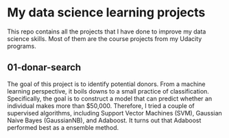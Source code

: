 # My data science learning projects

This repo contains all the projects that I have done to improve my data science skills. Most of them are the course projects from my Udacity programs.

## 01-donar-search
The goal of this project is to identify potential donors. From a machine learning perspective, it boils downs to a small practice of classification. Specifically, the goal is to construct a model that can predict whether an individual makes more than $50,000. Therefore, I tried a couple of supervised algorithms, including Support Vector Machines (SVM), Gaussian Naive Bayes (GaussianNB), and Adaboost. It turns out that Adaboost performed best as a ensemble method.


